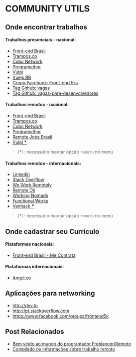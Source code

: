COMMUNITY UTILS
===============

## Onde encontrar trabalhos

#### Trabalhos presenciais - nacional:
  - [Front-end Brasil](https://github.com/frontendbr/vagas/labels/Alocado)
  - [Trampos.co](https://trampos.co/oportunidades/)
  - [Cubo Network](https://cubo.network/jobs/search?area=&level=&startup=&city=&remote=false)
  - [Programathor](https://programathor.com.br/jobs)
  - [Vulpi](https://app.vulpi.com.br/jobs)
  - [Vuejs BR](https://github.com/vuejs-br/vagas/issues)
  - [Grupo Facebook: Front-end 5k+](https://www.facebook.com/groups/frontend5k)
  - [Tag Github: vagas](https://github.com/topics/vagas)
  - [Tag Github: vagas-para-desenvolvedores](https://github.com/topics/vagas-para-desenvolvedores)


#### Trabalhos remotos - nacional:
  - [Front-end Brasil](https://github.com/frontendbr/vagas/labels/Remoto)
  - [Trampos.co](https://trampos.co/oportunidades?lc=remoto)
  - [Cubo Network](https://cubo.network/jobs/search?area=&level=&startup=&city=&remote=true)
  - [Programathor](https://programathor.com.br/jobs?remoto=true)
  - [Remote Jobs Brasil](https://remotejobsbr.com/frontend)
  - [Vulpi **\***](https://app.vulpi.com.br/jobs)
> (\*) : necessário marcar opção `remoto` no menu


#### Trabalhos remotos - internacionais:
  - [Linkedin](https://www.linkedin.com/jobs/remote-jobs)
  - [Stack Overflow](https://stackoverflow.com/jobs?sort=i&l=Remote&d=20&u=Km)
  - [We Work Remotely](https://weworkremotely.com/remote-jobs)
  - [Remote Ok](https://remoteok.io/)
  - [Working Nomads](https://www.workingnomads.co/jobs)
  - [Functional Works](https://functional.works-hub.com/jobs/?remote=true)
  - [Vanhack **\***](https://app.vanhack.com/)
> (\*) : necessário marcar opção `remoto` no menu


## Onde cadastrar seu Curriculo

#### Plataformas nacionais:
  - [Front-end Brasil - Me Contrata](https://github.com/frontendbr/me-contrata)


#### Plataformas internacionais:
  - [Angel.co](https://angel.co/jobs)


## Aplicações para networking
  - http://dev.to
  - http://pt.stackoverflow.com
  - https://www.facebook.com/groups/frontend5k


## Post Relacionados
  - [Bem vindo ao mundo do programador Freelancer/Remoto](https://onebitcode.com/programador-freelance-remote/)
  - [Compilado de informações sobre trabalho remoto](https://github.com/dyegocosta/trabalhando-remoto)
